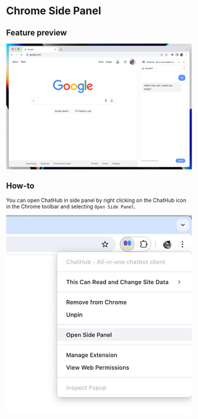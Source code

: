 # Chrome Side Panel

## Feature preview

![](../assets/side-panel-2.png)

## How-to

You can open ChatHub in side panel by right clicking on the ChatHub icon in the Chrome toolbar and selecting `Open Side Panel`.

![](../assets/side-panel-1.png)

